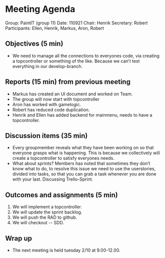 ﻿# Meeting Agenda

Group: PaintIT (group 11)
Date: 110921
Chair: Henrik
Secretary: Robert
Participants: Ellen, Henrik, Markus, Aron, Robert


## Objectives (5 min) 

* We need to manage all the connections to everyones code, via creating a topcontroller or something of the like. Because we can’t test everything in our develop-branch.


## Reports (15 min) from previous meeting

* Markus has created an UI document and worked on Team.
* The group will now start with topcontroller
* Aron has worked with gamelogic.
* Robert has reduced code duplication. 
* Henrik and Ellen has added backend for mainmenu, needs to have a topcontroller.


## Discussion items (35 min)

* Every groupmember reveals what they have been working on so that everyone grasps what is happening. This is because we collectively will create a topcontroller to satisfy everyones needs.
* What about sprints? Members has noted that sometimes they don’t know what to do, to resolve this issue we need to use the userstories, divided into tasks, so that you can grab a task whenever you are done with your last. Discussing Trello-Sprint. 


## Outcomes and assignments (5 min)

1. We will implement a topcontroller.
2. We will update the sprint backlog.
3. We will push the RAD to github.
4. We will checkout -- SDD.


## Wrap up

* The next meeting is held tuesday 2/10 at 9.00-12.00.